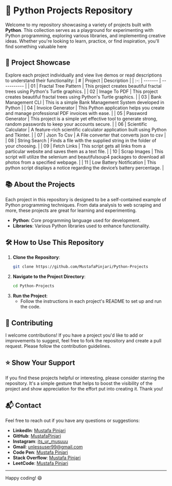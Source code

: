 # 🚀 Python Projects Repository

Welcome to my repository showcasing a variety of projects built with **Python**. This collection serves as a playground for experimenting with Python programming, exploring various libraries, and implementing creative ideas. Whether you're looking to learn, practice, or find inspiration, you'll find something valuable here

## 🌟 Project Showcase

Explore each project individually and view live demos or read descriptions to understand their functionality:
|  #  | Project | Description |
| :-: | ------- | ----------- |
| 01  | Fractal Tree Pattern | This project creates beautiful fractal trees using Python's Turtle graphics. |
| 02  | Image To PDF | This project creates beautiful fractal trees using Python's Turtle graphics. |
| 03  | Bank Management CLI | This is a simple Bank Management System developed in Python |
| 04  | Invoice Generator | This Python application helps you create and manage professional PDF invoices with ease. |
| 05  | Password Generator |  This project is a simple yet effective tool to generate strong, random passwords to keep your accounts secure. |
| 06  | Scientific Calculator |  A feature-rich scientific calculator application built using Python and Tkinter. |
| 07  | Json To Csv |  A File converter that converts json to csv |
| 08  | String Search | Finds a file with the supplied string in the folder of your choosing. |
| 09  | Fetch Links | This script gets all links from a particular website and saves them as a text file. |
| 10  |  Scrap Images | This script will utilize the selenium and beautifulsoup4 packages to download all photos from a specified webpage. |
| 11  |  Low Battery Notification | This python script displays a notice regarding the device’s battery percentage. |

## 📚 About the Projects

Each project in this repository is designed to be a self-contained example of Python programming techniques. From data analysis to web scraping and more, these projects are great for learning and experimenting.

- **Python**: Core programming language used for development.
- **Libraries**: Various Python libraries used to enhance functionality.

## 🛠️ How to Use This Repository

1. **Clone the Repository**: 
   ```sh
   git clone https://github.com/MustafaPinjari/Python-Projects
   ```
2. **Navigate to the Project Directory**:
   ```sh
   cd Python-Projects
   ```
3. **Run the Project**:
   - Follow the instructions in each project's README to set up and run the code.

## 🤝 Contributing

I welcome contributions! If you have a project you'd like to add or improvements to suggest, feel free to fork the repository and create a pull request. Please follow the contribution guidelines.

## ⭐ Show Your Support

If you find these projects helpful or interesting, please consider starring the repository. It's a simple gesture that helps to boost the visibility of the project and show appreciation for the effort put into creating it. Thank you!

## 📬 Contact

Feel free to reach out if you have any questions or suggestions:
- **LinkedIn**: [Mustafa Pinjari](https://www.linkedin.com/in/mustafa-pinjari-287625256/)
- **GitHub**: [MustafaPinjari](https://github.com/MustafaPinjari)
- **Instagram**: [its_ur_musuuu](https://www.instagram.com/its_ur_musuuu)
- **Gmail**: unlessuser99@gmail.com
- **Code Pen**: [Mustafa Pinjari](https://codepen.io/-MUSTAFA-)
- **Stack Overflow**: [Mustafa Pinjari](https://stackoverflow.com/users/26745237/mustafapinjari)
- **LeetCode**: [Mustafa Pinjari](https://leetcode.com/u/Mustafa_Pinjari/)

---

Happy coding! 😄
